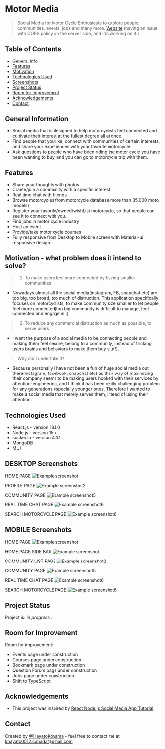 # Motor Media
> Social Media for Motor Cycle Enthusiasts to explore people, communities, events, jobs and many more.
>  [Website](https://cheerful-fairy-1eee98.netlify.app/) (having an issue with CORS policy on the server side, and I'm working on it.)

## Table of Contents
* [General Info](#general-information)
* [Features](#features)
* [Motivation](#motivation--what-problem-does-it-intend-to-solve?)
* [Technologies Used](#technologies-used)
* [Screenshots](#screenshots)
* [Project Status](#project-status)
* [Room for Improvement](#room-for-improvement)
* [Acknowledgements](#acknowledgements)
* [Contact](#contact)
<!-- * [License](#license) -->
<!--
* [Setup](#setup)
* [Usage](#usage)
-->
<!--  what is it? for what ? and how??  -->
## General Information
- Social media that is designed to help motorcyclists feel connected and cultivate their interest at the fullest degree all at once.
- Find people that you like, connect with communities of certain interests, and share your experiences with your favorite motorcycle. 
- Ask questions to people who have been riding the motor cycle you have been wanting to buy, and you can go to motorcycle trip with them.

<!-- what to say? chat, connect with community, search motorcycle and connect with people who has those. find jobs, host an event, provide some courses -->
## Features
- Share your thoughts with photos
- Craete/join a community with a specific interest
- Real time chat with friends
- Browse motorcycles from motorcycle database(more than 35,000 moto models)
- Register your favorite/owned/wishList motorcycle, so that people can see it to connect with you.
- Find jobs in motor cycle industry
- Host an event
- Provide/take motor cycle courses
- Fully responsive from Desktop to Mobile screen with Material-ui responsive design.


## Motivation - what problem does it intend to solve?

> 1. To make users feel more connected by having smaller communities
- Nowadays almost all the social media(instagram, FB, snapchat etc) are too big, too broad, too much of distruction. This application specifically focuses on motorcyclists, to make community size smaller to let people feel more connected(too big community is difficult to manage, feel connected and engage in .)
> 2. To reduce any commercial distruction as much as possible, to serve users
-   I want the purpose of a social media to be connecting people and making them feel secure, belong to a community, instead of tricking users brains and behaviors to make them buy stuff).  

> Why did I undertake it?
- Because personally I have not been a fun of huge social media out there(instagram, facebook, snapchat etc) as their way of maximizing their company seems to be making users hooked with their services by attention-engineering, and I think it has been really challenging problem for any generations especially younger ones. Therefore I wanted to make a social media that merely serves them, intead of using their attention.
<!-- You don't have to answer all the questions - just the ones relevant to your project. -->




## Technologies Used
- React.js - version 18.1.0
- Node.js - version 15.x
- socket.io - version 4.5.1
- MongoDB 
- MUI


## DESKTOP Screenshots
HOME PAGE
![Example screenshot](./images/RES1.png)

PROFILE PAGE
![Example screenshot2](./images/RES2.png)

COMMUNITY PAGE
![Example screenshot5](./images/RES3.png)

REAL TIME CHAT PAGE
![Example screenshot6](./images/RES4.png)

SEARCH MOTORCYCLE PAGE
![Example screenshot6](./images/RES4.png)

## MOBILE  Screenshots
HOME PAGE
![Example screenshot](./images/RES6.png)

HOME PAGE SIDE BAR
![Example screenshot](./images/RES7.png)

COMMUNITY LIST PAGE
![Example screenshot2](./images/RES8.png)

COMMUNITY PAGE
![Example screenshot5](./images/RES9.png)

REAL TIME CHAT PAGE
![Example screenshot6](./images/RES10.png)

SEARCH MOTORCYCLE PAGE
![Example screenshot6](./images/RES11.png)
<!-- If you have screenshots you'd like to share, include them here. -->

<!--
## Setup
What are the project requirements/dependencies? Where are they listed? A requirements.txt or a Pipfile.lock file perhaps? Where is it located?

Proceed to describe how to install / setup one's local environment / get started with the project.


## Usage
How does one go about using it?
Provide various use cases and code examples here.

`write-your-code-here`
-->

## Project Status
Project is: _in progress_ .


## Room for Improvement
Room for improvement:
- Events page under construction
- Courses page under construction
- Bookmark page under construction
- Question Forum page under construction
- Jobs page under construction
- Shift to TypeScript

## Acknowledgements
- This project was inspired by [React Node.js Social Media App Tutorial](https://www.youtube.com/watch?v=pFHyZvVxce0&t=4961s).


## Contact
Created by [@HayatoKoyama](https://github.com/Hayato0512) - feel free to contact me at khayato0512.canada@gmail.com 


<!-- Optional -->
<!-- ## License -->
<!-- This project is open source and available under the [... License](). -->

<!-- You don't have to include all sections - just the one's relevant to your project -->
